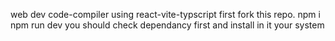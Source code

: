 web dev code-compiler using react-vite-typscript
first fork this repo. 
npm i 
npm run dev
you should check dependancy first and install in it your system
